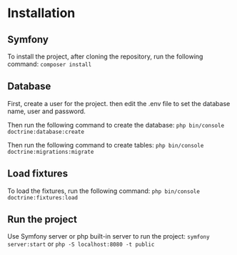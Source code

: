 # Installation #

## Symfony ##

To install the project, after cloning the repository, run the following command:
```composer install```

## Database ##

First, create a user for the project. then edit the .env file to set the database name, user and password.

Then run the following command to create the database:
```php bin/console doctrine:database:create```

Then run the following command to create tables:
```php bin/console doctrine:migrations:migrate```

## Load fixtures ##

To load the fixtures, run the following command:
```php bin/console doctrine:fixtures:load```

## Run the project ##

Use Symfony server or php built-in server to run the project:
```symfony server:start``` or ```php -S localhost:8080 -t public```	
